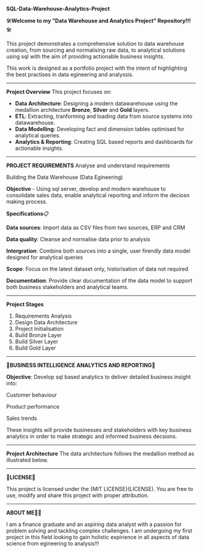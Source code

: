 **SQL-Data-Warehouse-Analytics-Project**

🛠️**Welcome to my "Data Warehouse and Analytics Project" Repository!!!** 🛠️

This project demonstrates a comprehensive solution to data warehouse creation, from sourcing and normalising raw data, to analytical solutions using sql with the aim of providing actionable business insights.

This work is designed as a portfolio project with the intent of highlighting the best practises in data egineering and analyssis.

-------------------------------------
**Project Overview**
This project focuses on:
  - **Data Architecture**: Designing a modern datawarehouse using the medallion architecture **Bronze**, **Silver** and **Gold** layers.
  - **ETL**: Extracting, tranforming and loading data from source systems into datawarehouse.
  - **Data Modelling**: Developing fact and dimension tables optimised for analytical queries.
  - **Analytics & Reporting**: Creating SQL based reports and dashboards for actionable insights.  

-------------------------------------
**PROJECT REQUIREMENTS** 
Analyse and understand requirements
  
Building the Data Warehouse (Data Egineering)

**Objective** - Using sql server, develop and modern warehouse to consolidate sales data, enable analytical reporting and inform the deciosn making process. 

**Specifications**📋

**Data sources**: Import data as CSV files from two sources, ERP and CRM

**Data quality**: Cleanse and normalise data prior to analysis 

**Intergration**: Combine both sources into a single, user firendly data model designed for analytical queries

**Scope**: Focus on the latest dataset only, historisation of data not required

**Documentation**: Provide clear documentation of the data model to support both business stakeholders and analytical teams.

---------------------------------------
**Project Stages**

1. Requirements Analysis
2. Design Data Architecture
3. Project Initialisation
4. Build Bronze Layer
5. Build Silver Layer
6. Build Gold Layer
---------------------------------------------------------

🏢**BUSINESS INTELLIGENCE ANALYTICS AND REPORTING**🏢

**Objective**:
Develop sql based analytics to deliver detailed business insight into:

Customer behaviour

Product performance 

Sales trends

These insights will provide businesses and stakeholders with key business analytics in order to make strategic and informed business decsions.  

----------------------------------------
**Project Architecture**
The data architecture follows the medallion method as illustrated below.

----------------------------------------
🪪**LICENSE**🪪

This project is licensed under the {MIT LICENSE}(LICENSE). You are free to use, modify and share this project with proper attribution. 

----------------------------------------
**ABOUT ME**🧑‍💼 

I am a finance graduate and an aspiring data analyst with a passion for problem solving and tackling complex challenges. I am undergoing my first project in this field looking to gain holistic expirience in all aspects of data science from egineering to analysis!!!  
